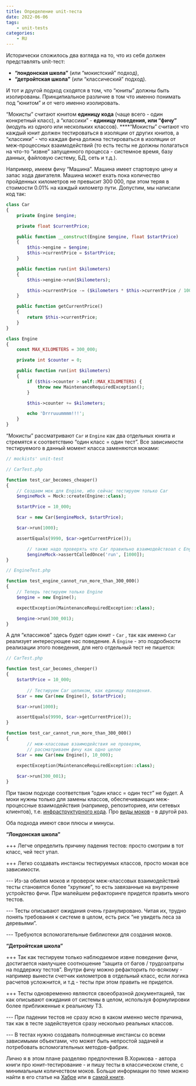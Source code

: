 ```yaml
---
title: Определение unit-теста
date: 2022-06-06
tags:
    - unit-tests
categories:
    - RU
---
```


Исторически сложилось два взгляда на то, что из себя должен представлять unit-тест: 

- **“лондонская школа”** (или “мокистский” подход),
- **“детройтская школа”** (или “классический” подход).

<!-- more -->

И тот и другой подход сходятся в том, что “юниты” должны быть изолированы. Принципиальное различие в том что именно понимать под “юнитом” и от чего именно изолировать. 

“Мокисты” считают юнитом **единицу кода** (чаще всего - один конкретный класс), а “классики” - **единицу поведения, или “фичу”** (модуль из одного или нескольких классов). ****“Мокисты” считают что каждый юнит должен тестироваться в изоляции от других юнитов, а “классики” - что каждая фича должна тестироваться в изоляции от меж-процессных взаимодействий (то есть тесты не должны полагаться на что-то “извне” запущенного процесса - системное время, базу данных, файловую систему, БД, сеть и т.д.).

Например, имеем фичу “Машина”. Машина имеет стартовую цену и запас хода двигателя. Машина может ехать пока количество пройденных километров не превысит 300 000, при этом теряя в стоимости 0.01% на каждый километр пути. Допустим, мы написали код так:

```php
class Car
{
    private Engine $engine;

    private float $currentPrice;

    public function __construct(Engine $engine, float $startPrice)
    {
        $this->engine = $engine;
        $this->currentPrice = $startPrice;
    }

    public function run(int $kilometers)
    {
        $this->engine->run($kilometers);

        $this->currentPrice -= ($kilometers * $this->currentPrice / 10000);
    }

    public function getCurrentPrice()
    {
        return $this->currentPrice;
    }
}

class Engine
{
    const MAX_KILOMETERS = 300_000;

    private int $counter = 0;

    public function run(int $kilometers)
    {
        if ($this->counter > self::MAX_KILOMETERS) {
            throw new MaintenanceRequiredException();
        }

        $this->counter += $kilometers;

        echo 'Drrruuummmm!!!';
    }
}
```

“Мокисты” рассматривают `Car` и `Engine` как два отдельных юнита и стремятся к соответствию “один класс = один тест”. Все зависимости тестируемого в данный момент класса заменяются моками:

```php
// mockists' unit-test

// CarTest.php

function test_car_becomes_cheaper()
{
    // Cоздаем мок для Engine, ибо сейчас тестируем только Car
    $engineMock = Mock::create(Engine::class);

    $startPrice = 10_000;

    $car = new Car($engineMock, $startPrice);

    $car->run(1000);

    assertEquals(9990, $car->getCurrentPrice());

        // также надо проверять что Car правильно взаимодействоал с Engine
        $engineMock->assertCalledOnce('run', [1000]);
}

// EngineTest.php

function test_engine_cannot_run_more_than_300_000()
{
    // Теперь тестируем только Engine
    $engine = new Engine();

    expectException(MaintenanceRequiredException::class);

    $engine->run(300_001);
}
```

А для “классиков” здесь будет один юнит - `Car` , так как именно `Car` реализует интересующее нас поведение. А `Engine` - это подробности реализации этого поведения, для него отдельный тест не пишется:

```php
// CarTest.php

function test_car_becomes_cheeper()
{
    $startPrice = 10_000;
    
        // Тестируем Car целиком, как единицу поведения.
    $car = new Car(new Engine(), $startPrice);

    $car->run(1000);

    assertEquals(9990, $car->getCurrentPrice());
}

function test_car_cannot_run_more_than_300_000()
{
        // меж-классовые взаимодействия не проверям, 
        // рассматриваем фичу как одно целое
    $car = new Car(new Engine(), 10_000);

    expectException(MaintenanceRequiredException::class);
    
    $car->run(300_001);
}
```

При таком подходе соответствия “один класс = один тест” не будет. А моки нужны только для замены классов, обеспечивающих меж-процессные взаимодействия (например, репозиториев, или сетевых клиентов), т.е. [инфраструктурного кода](https://www.notion.so/f679b40f4fe846439679865e6dc35dac?pvs=21). Про [виды моков](https://www.notion.so/11466bd83e20420b8bbb1906927cb014?pvs=21) - в другой раз.

Оба подхода имеют свои плюсы и минусы.

**“Лондонская школа”**

 +++ Легче определить причину падения тестов: просто смотрим в тот класс, чей тест упал.

 +++ Легко создавать инстансы тестируемых классов, просто мокая все зависимости.

 --- Из-за обилия моков и проверок меж-классовых взаимодействий тесты становятся более “хрупкие”, то есть завязанные 
   на внутренне устройство фичи. При малейшем рефакторинге придется править много тестов.

 --- Тесты описывают ожидания очень гранулировано. Читая их, трудно понять требования к системе в целом, есть риск 
 “не увидеть леса за деревьями”. 

 --- Требуются вспомогательные библиотеки для создания моков.

**“Детройтская школа”**

 +++ Так как тестируем только наблюдаемое извне поведение фичи, достигается наилучшее соотношение “защита от багов / трудозатраты на поддержку тестов”. Внутри фичу можно рефакторить по-всякому - например вынести счетчик километров в отдельный класс, если логика расчетов усложнится, и т.д - тесты при этом править не придется.

 +++ Тесты одновременно являются своеобразной документацией, так как описывают ожидания от системы в целом, используя формулировки более приближенные к реальному ТЗ. 

 --- При падении тестов не сразу ясно в каком именно месте причина, так как в тесте задействуется сразу несколько 
 реальных классов.

 --- В тестах нужно создавать полноценные инстансы со всеми зависимыми объектами, что может быть непростой задачей и 
 потребовать вспомогательных методов-фабрик.

Лично я в этом плане разделяю предпочтения В.Хорикова - автора книги про юнит-тестирование - и пишу тесты в классическом стиле, с минимальным количеством моков. Больше информации по теме можно найти в его статье на [Хабре](https://habr.com/ru/company/jugru/blog/571126/) или в [самой книге](https://www.amazon.com/gp/product/1617296279).